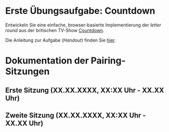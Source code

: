# Erste Übungsaufgabe: Countdown

Entwickeln Sie eine einfache, browser-basierte Implementierung der *letter round* aus der britischen TV-Show [Countdown](https://en.wikipedia.org/wiki/Countdown_(game_show)).

Die Anleitung zur Aufgabe (*Handout*) finden Sie [hier](https://multimedia-engineering.git-pages.uni-regensburg.de/mme-online/#/Aufgaben/WS2122/WS2122-Countdown).

# Dokumentation der Pairing-Sitzungen
## Erste Sitzung (XX.XX.XXXX, XX:XX Uhr - XX.XX Uhr)

## Zweite Sitzung (XX.XX.XXXX, XX:XX Uhr - XX.XX Uhr)

